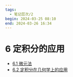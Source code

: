 ```yaml
---
tags:
  - 笔记层次/2
begin: 2024-03-25 08:10
end: 2024-03-26 16:34
---
```

# 6 定积分的应用
- [6.1 微元法](6.1%20微元法.md)
- [6.2 定积分在几何学上的应用](6.2%20定积分在几何学上的应用.md)
